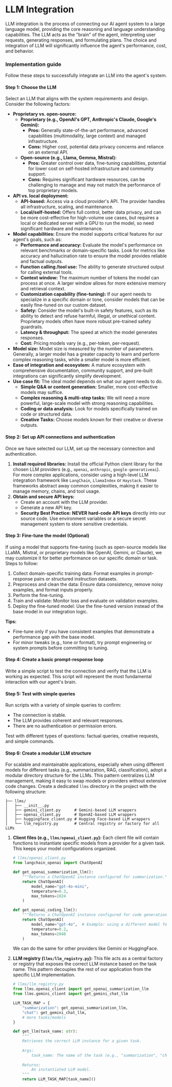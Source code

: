 # LLM Integration

LLM integration is the process of connecting our AI agent system to a large language model, providing the core reasoning and language understanding capabilities. The LLM acts as the "brain" of the agent, interpreting user requests, generating responses, and formulating plans. The choice and integration of LLM will significantly influence the agent's performance, cost, and behavior.


### Implementation guide
Follow these steps to successfully integrate an LLM into the agent's system.

#### Step 1: Choose the LLM
Select an LLM that aligns with the system requirements and design. Consider the following factors:
* **Proprietary vs. open-source:**
    * **Proprietary (e.g., OpenAI's GPT, Anthropic's Claude, Google's Gemini):**
        * **Pros:** Generally state-of-the-art performance, advanced capabilities (multimodality, large context) and managed infrastructure.
        * **Cons:** Higher cost, potential data privacy concerns and reliance on an external API.
    * **Open-source (e.g., Llama, Gemma, Mistral):**
        * **Pros:** Greater control over data, fine-tuning capabilities, potential for lower cost on self-hosted infrastructure and community support.
        * **Cons:** Requires significant hardware resources, can be challenging to manage and may not match the performance of top proprietary models.
* **API vs. local deployment:**
    * **API-based:** Access via a cloud provider's API. The provider handles all infrastructure, scaling, and maintenance.
    * **Local/self-hosted:** Offers full control, better data privacy, and can be more cost-effective for high-volume use cases, but requires a local or dedicated server with a GPU to run the model, so need significant hardware and maintenance.
* **Model capabilities:** Ensure the model supports critical features for our agent's goals, such as:
    * **Performance and accuracy:** Evaluate the model's performance on relevant benchmarks or domain-specific tasks. Look for metrics like accuracy and hallucination rate to ensure the model provides reliable and factual outputs.
    * **Function calling /tool use:** The ability to generate structured output for calling external tools.
    * **Context window:** The maximum number of tokens the model can process at once. A larger window allows for more extensive memory and retrieval context.
    * **Customization capability (fine-tuning):** If our agent needs to specialize in a specific domain or tone, consider models that can be easily fine-tuned on our custom dataset.
    * **Safety:** Consider the model's built-in safety features, such as its ability to detect and refuse harmful, illegal, or unethical content. Proprietary models often have more robust pre-trained safety guardrails.
    * **Latency & throughput:** The speed at which the model generates responses.
    * **Cost:** Pricing models vary (e.g., per-token, per-request).
* **Model size:** Model size is measured by the number of parameters. Generally, a larger model has a greater capacity to learn and perform complex reasoning tasks, while a smaller model is more efficient.
* **Ease of integration and ecosystem:** A mature ecosystem with comprehensive documentation, community support, and pre-built integrations can significantly simplify development.
* **Use case fit:** The ideal model depends on what our agent needs to do.
    * **Simple Q&A or content generation:** Smaller, more cost-effective models may suffice.
    * **Complex reasoning & multi-step tasks:** We will need a more powerful, large-scale model with strong reasoning capabilities.
    * **Coding or data analysis:** Look for models specifically trained on code or structured data.
    * **Creative Tasks:** Choose models known for their creative or diverse outputs.

#### Step 2: Set up API connections and authentication
Once we have selected our LLM, set up the necessary connection and authentication.
1.  **Install required libraries:** Install the official Python client library for the chosen LLM providers (e.g., `openai`, `anthropic`, `google-generativeai`). For more complex applications, consider using a high-level LLM integration framework like `LangChain`, `LlamaIndex` or `Haystack`. These frameworks abstract away common complexities, making it easier to manage memory, chains, and tool usage.
2.  **Obtain and secure API keys:**
      * Create an account with the LLM provider.
      * Generate a new API key.
      * **Security Best Practice:** **NEVER hard-code API keys** directly into our source code. Use environment variables or a secure secret management system to store sensitive credentials.

#### Step 3: Fine-tune the model (Optional)
If using a model that supports fine-tuning (such as open-source models like LLaMA, Mistral, or proprietary models like OpenAI, Gemini, or Claude), we may customize it for better performance on our specific domain or task. Steps to follow:
1. Collect domain-specific training data: Format examples in prompt-response pairs or structured instruction datasets.
2. Preprocess and clean the data: Ensure data consistency, remove noisy examples, and format inputs properly.
3. Perform the fine-tuning.
4. Train and validate: Monitor loss and evaluate on validation examples.
5. Deploy the fine-tuned model: Use the fine-tuned version instead of the base model in our integration logic.

**Tips:**
* Fine-tune only if you have consistent examples that demonstrate a performance gap with the base model.
* For minor tweaks (e.g., tone or format), try prompt engineering or system prompts before committing to tuning.

#### Step 4: Create a basic prompt-response loop
Write a simple script to test the connection and verify that the LLM is working as expected. This script will represent the most fundamental interaction with our agent's brain.

#### Step 5: Test with simple queries
Run scripts with a variety of simple queries to confirm:
  * The connection is stable.
  * The LLM provides coherent and relevant responses.
  * There are no authentication or permission errors.

Test with different types of questions: factual queries, creative requests, and simple commands.

#### Step 6: Create a modular LLM structure
For scalable and maintainable applications, especially when using different models for different tasks (e.g., summarization, RAG, classification), adopt a modular directory structure for the LLMs. This pattern centralizes LLM management, making it easy to swap models or providers without extensive code changes. Create a dedicated `llms` directory in the project with the following structure:

```
├── llms/
│   ├── __init__.py
│   ├── gemini_client.py      # Gemini-based LLM wrappers        
│   ├── openai_client.py      # OpenAI-based LLM wrappers
│   ├── huggingface_client.py # Hugging Face-based LLM wrappers
│   └── llm_registry.py       # Central registry or factory for all LLMs
```

1. **Client files (e.g., `llms/openai_client.py`):** Each client file will contain functions to instantiate specific models from a provider for a given task. This keeps your model configurations organized.

    ```python
    # llms/openai_client.py
    from langchain_openai import ChatOpenAI

    def get_openai_summarization_llm():
        """Returns a ChatOpenAI instance configured for summarization."""
        return ChatOpenAI(
            model_name="gpt-4o-mini",
            temperature=0.3,
            max_tokens=1024
        )

    def get_openai_coding_llm():
        """Returns a ChatOpenAI instance configured for code generation."""
        return ChatOpenAI(
            model_name="gpt-4o",  # Example: using a different model for a different task
            temperature=0.2,
            max_tokens=2048
        )
    ```

    We can do the same for other providers like Gemini or HuggingFace.
2. **LLM registry (`llms/llm_registry.py`):** This file acts as a central factory or registry that exposes the correct LLM instance based on the task name. This pattern decouples the rest of our application from the specific LLM implementation.

    ```python
    # llms/llm_registry.py
    from llms.openai_client import get_openai_summarization_llm
    from llms.gemini_client import get_gemini_chat_llm

    LLM_TASK_MAP = {
        "summarization": get_openai_summarization_llm,
        "chat": get_gemini_chat_llm,
        # more tasks/models
    }

    def get_llm(task_name: str):
        """
        Retrieves the correct LLM instance for a given task.
        
        Args:
            task_name: The name of the task (e.g., "summarization", "chat").
            
        Returns:
            An instantiated LLM model.
        """
        return LLM_TASK_MAP[task_name]()
    ```